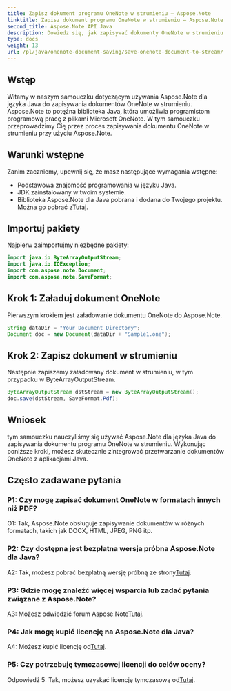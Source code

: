 ```yaml
---
title: Zapisz dokument programu OneNote w strumieniu — Aspose.Note
linktitle: Zapisz dokument programu OneNote w strumieniu — Aspose.Note
second_title: Aspose.Note API Java
description: Dowiedz się, jak zapisywać dokumenty OneNote w strumieniu przy użyciu Aspose.Note dla Java. Postępuj zgodnie z naszym samouczkiem krok po kroku, aby uzyskać efektywną integrację z aplikacjami Java.
type: docs
weight: 13
url: /pl/java/onenote-document-saving/save-onenote-document-to-stream/
---
```

## Wstęp

Witamy w naszym samouczku dotyczącym używania Aspose.Note dla języka Java do zapisywania dokumentów OneNote w strumieniu. Aspose.Note to potężna biblioteka Java, która umożliwia programistom programową pracę z plikami Microsoft OneNote. W tym samouczku przeprowadzimy Cię przez proces zapisywania dokumentu OneNote w strumieniu przy użyciu Aspose.Note.

## Warunki wstępne

Zanim zaczniemy, upewnij się, że masz następujące wymagania wstępne:

- Podstawowa znajomość programowania w języku Java.
- JDK zainstalowany w twoim systemie.
-  Biblioteka Aspose.Note dla Java pobrana i dodana do Twojego projektu. Można go pobrać z[Tutaj](https://releases.aspose.com/note/java/).

## Importuj pakiety

Najpierw zaimportujmy niezbędne pakiety:

```java
import java.io.ByteArrayOutputStream;
import java.io.IOException;
import com.aspose.note.Document;
import com.aspose.note.SaveFormat;
```

## Krok 1: Załaduj dokument OneNote

Pierwszym krokiem jest załadowanie dokumentu OneNote do Aspose.Note.

```java
String dataDir = "Your Document Directory";
Document doc = new Document(dataDir + "Sample1.one");
```

## Krok 2: Zapisz dokument w strumieniu

Następnie zapiszemy załadowany dokument w strumieniu, w tym przypadku w ByteArrayOutputStream.

```java
ByteArrayOutputStream dstStream = new ByteArrayOutputStream();
doc.save(dstStream, SaveFormat.Pdf);
```

## Wniosek

tym samouczku nauczyliśmy się używać Aspose.Note dla języka Java do zapisywania dokumentu programu OneNote w strumieniu. Wykonując poniższe kroki, możesz skutecznie zintegrować przetwarzanie dokumentów OneNote z aplikacjami Java.

## Często zadawane pytania

### P1: Czy mogę zapisać dokument OneNote w formatach innych niż PDF?

O1: Tak, Aspose.Note obsługuje zapisywanie dokumentów w różnych formatach, takich jak DOCX, HTML, JPEG, PNG itp. 

### P2: Czy dostępna jest bezpłatna wersja próbna Aspose.Note dla Java?

 A2: Tak, możesz pobrać bezpłatną wersję próbną ze strony[Tutaj](https://releases.aspose.com/).

### P3: Gdzie mogę znaleźć więcej wsparcia lub zadać pytania związane z Aspose.Note?

 A3: Możesz odwiedzić forum Aspose.Note[Tutaj](https://forum.aspose.com/c/note/28).

### P4: Jak mogę kupić licencję na Aspose.Note dla Java?

 A4: Możesz kupić licencję od[Tutaj](https://purchase.aspose.com/buy).

### P5: Czy potrzebuję tymczasowej licencji do celów oceny?

 Odpowiedź 5: Tak, możesz uzyskać licencję tymczasową od[Tutaj](https://purchase.aspose.com/temporary-license/).